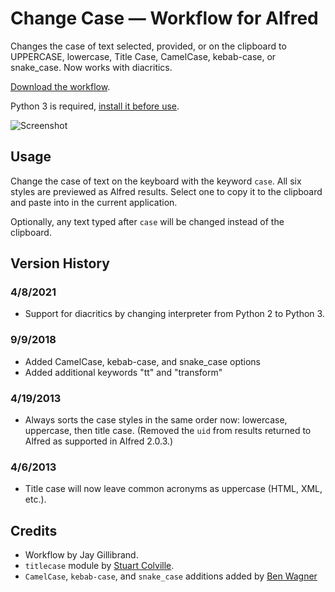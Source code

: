 # Change Case — Workflow for Alfred

Changes the case of text selected, provided, or on the clipboard to UPPERCASE, lowercase, Title Case, CamelCase, kebab-case, or snake_case. Now works with diacritics.

[Download the workflow](https://github.com/gillibrand/alfred-change-case/blob/master/Change%20Case.alfredworkflow).

Python 3 is required, [install it before use](https://installpython3.com/mac/).

![Screenshot](changecase.png)

## Usage

Change the case of text on the keyboard with the keyword `case`. All six styles are previewed as Alfred results. Select one to copy it to the clipboard and paste into in the current application.

Optionally, any text typed after `case` will be changed instead of the clipboard.

## Version History

### 4/8/2021
- Support for diacritics by changing interpreter from Python 2 to Python 3.

### 9/9/2018

- Added CamelCase, kebab-case, and snake_case options
- Added additional keywords "tt" and "transform"

### 4/19/2013

- Always sorts the case styles in the same order now: lowercase, uppercase, then title case. (Removed the `uid` from results returned to Alfred as supported in Alfred 2.0.3.)

### 4/6/2013

- Title case will now leave common acronyms as uppercase (HTML, XML, etc.).

## Credits

- Workflow by Jay Gillibrand.
- `titlecase` module by [Stuart Colville](http://muffinresearch.co.uk).
- `CamelCase`, `kebab-case`, and `snake_case` additions added by [Ben Wagner](https://blizzrdof77.com)

